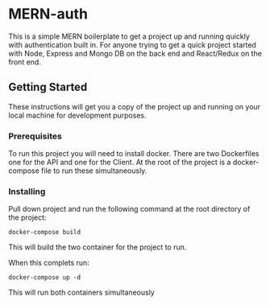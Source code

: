 # MERN-auth

This is a simple MERN boilerplate to get a project up and running quickly with authentication built in. For anyone trying to get a quick project started with Node, Express and Mongo DB on the back end and React/Redux on the front end.

## Getting Started

These instructions will get you a copy of the project up and running on your local machine for development purposes.

### Prerequisites

To run this project you will need to install docker. There are two Dockerfiles one for the API and one for the Client. At the root of the project is a docker-compose file to run these simultaneously. 

### Installing

Pull down project and run the following command at the root directory of the project:

```
docker-compose build
```

This will build the two container for the project to run.

When this complets run:

```
docker-compose up -d
```

This will run both containers simultaneously
